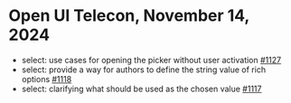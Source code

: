Open UI Telecon, November 14, 2024
===================================
  * select: use cases for opening the picker without user activation [#1127](https://github.com/openui/open-ui/issues/1127)
  * select: provide a way for authors to define the string value of rich options [#1118](https://github.com/openui/open-ui/issues/1118)
  * select: clarifying what should be used as the chosen value [#1117](https://github.com/openui/open-ui/issues/1117)

